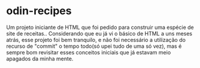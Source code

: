 # odin-recipes
Um projeto iniciante de HTML que foi pedido para construir uma espécie de site de receitas..
Considerando que eu já vi o básico de HTML a uns meses atrás,  esse projeto foi bem tranquilo, e não foi necessário a utilização do recurso de "commit" o tempo todo(só upei tudo de uma só vez), mas é sempre bom revisitar esses conceitos iniciais que já estavam meio apagados da minha mente.
